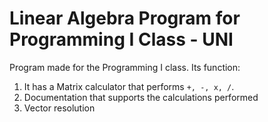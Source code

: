 # Linear Algebra Program for Programming I Class - UNI

Program made for the Programming I class. Its function:
1. It has a Matrix calculator that performs `+, -, x, /`.
2. Documentation that supports the calculations performed 
3. Vector resolution
